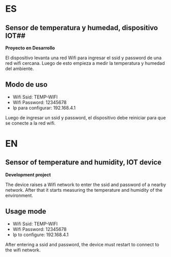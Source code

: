 # ES #
## Sensor de temperatura y humedad, dispositivo IOT##
**Proyecto en Desarrollo**


El dispositivo levanta una red Wifi para ingresar el ssid y password de una red wifi cercana.
Luego de esto empieza a medir la temperatura y humedad del ambiente.


## Modo de uso ##
* Wifi Ssid: TEMP-WIFI
* Wifi Password: 12345678
* Ip para configurar: 192.168.4.1


Luego de ingresar un ssid y password, el dispositivo debe reiniciar para que se conecte a la red wifi.


# EN #
## Sensor of temperature and humidity, IOT device ##
**Development project**


The device raises a Wifi network to enter the ssid and password of a nearby network.
After that it starts measuring the temperature and humidity of the environment.


## Usage mode ##
* Wifi Ssid: TEMP-WIFI
* Wifi Password: 12345678
* Ip to configure: 192.168.4.1


After entering a ssid and password, the device must restart to connect to the wifi network.

